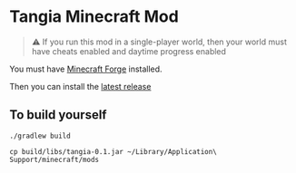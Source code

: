 # Tangia Minecraft Mod

> ⚠️ If you run this mod in a single-player world, then your world must have cheats enabled and daytime progress enabled

You must have [Minecraft Forge](https://docs.minecraftforge.net/en/latest/gettingstarted/) installed.

Then you can install the [latest release](https://github.com/UltimateTournament/TangiaMinecraftMod/releases)

## To build yourself

`./gradlew build`

`cp build/libs/tangia-0.1.jar ~/Library/Application\ Support/minecraft/mods`
